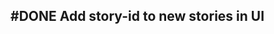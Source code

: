 ## #DONE Add story-id to new stories in UI
<!-- 
  #task
  created:2023-09-28T02:10:15.349Z
  group:"Ungrouped Tasks"
  story-id:Add-a-command-to-show-defaults
  task-id:QcnMq order:-20 -->
